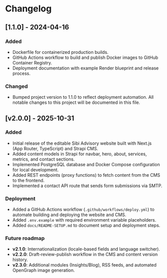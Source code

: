# Changelog

## [1.1.0] - 2024-04-16
### Added
- Dockerfile for containerized production builds.
- GitHub Actions workflow to build and publish Docker images to GitHub Container Registry.
- Deployment documentation with example Render blueprint and release process.

### Changed
- Bumped project version to 1.1.0 to reflect deployment automation.
All notable changes to this project will be documented in this file.

## [v2.0.0] - 2025-10-31
### Added
- Initial release of the editable Sibi Advisory website built with Next.js (App Router, TypeScript) and Strapi CMS.
- Added content models in Strapi for navbar, hero, about, services, metrics, and contact sections.
- Implemented PostgreSQL database and Docker Compose configuration for local development.
- Added REST endpoints (proxy functions) to fetch content from the CMS to the frontend.
- Implemented a contact API route that sends form submissions via SMTP.

### Deployment
- Added a GitHub Actions workflow (`.github/workflows/deploy.yml`) to automate building and deploying the website and CMS.
- Added `.env.example` with required environment variable placeholders.
- Added `docs/README-SETUP.md` to document setup and deployment steps.

### Future roadmap
- **v2.1.0**: Internationalization (locale-based fields and language switcher).
- **v2.2.0**: Draft-review-publish workflow in the CMS and content version history.
- **v2.3.0**: Additional modules (Insights/Blog), RSS feeds, and automated OpenGraph image generation.
